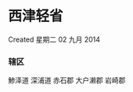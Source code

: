 <!-- Content-Type: text/x-zim-wiki
Wiki-Format: zim 0.4
Creation-Date: 2014-09-02T18:49:16+08:00 -->

# 西津轻省
Created 星期二 02 九月 2014

### 辖区
鯵泽道
深浦道
赤石郡
大户濑郡
岩崎郡
